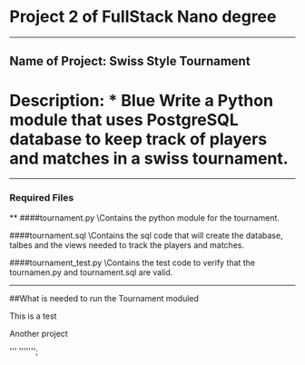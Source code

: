 # Project 2 of FullStack Nano degree

***

## Name of Project: Swiss Style Tournament

# Description: * Blue Write a Python module that uses PostgreSQL database to keep track of players and matches in a swiss tournament.
***
### Required Files
**
####tournament.py \Contains the python module for the tournament.

####tournament.sql \Contains the sql code that will create the database, talbes and the views needed to track the players and matches.

####tournament_test.py \Contains the test code to verify that the tournamen.py and tournament.sql are valid.
***
##What is needed to run the Tournament moduled


This is a test

Another project

'''
''''''';

